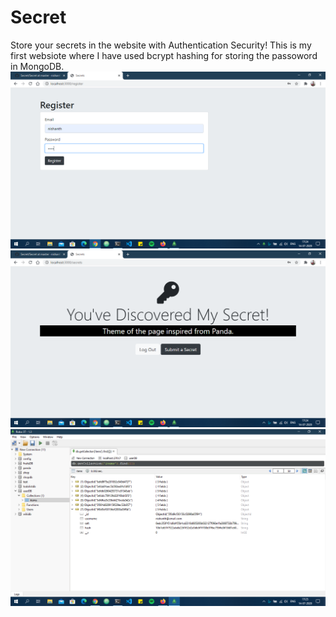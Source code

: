 # Secret
Store your secrets in the website with Authentication Security!
This is my first websiote where I have used bcrypt hashing for storing the passoword in MongoDB.
<img src="Secret/public/css/Screenshot (12).png">
<img src="Secret/public/css/Screenshot (13).png">
<img src="Secret/public/css/Screenshot (14).png">
